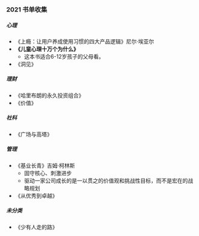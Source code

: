 ### 2021 书单收集

##### 心理

* 《上瘾：让用户养成使用习惯的四大产品逻辑》尼尔·埃亚尔
* **《儿童心理十万个为什么》**
  * 这本书适合6-12岁孩子的父母看。
* 《洞见》

##### 理财

* 《哈里布朗的永久投资组合》
* 《价值》

#####  社科

* 《广场与高塔》

##### 管理

* 《基业长青》吉姆·柯林斯
  * 固守核心、刺激进步
  * 驱动一家公司成长的是一以贯之的价值观和挑战性目标，而不是宏在的战略规划
* 《从优秀到卓越》

##### 未分类

* 《少有人走的路》